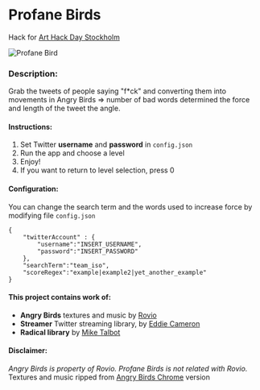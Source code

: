 Profane Birds
=======

Hack for [Art Hack Day Stockholm](http://arthackday.net/stockholm/)


![Profane Bird](http://25.media.tumblr.com/bb21f9cc6c9f6c11ff63596a21765d7b/tumblr_mmd5ymxl8I1rlcnubo2_500.png)

### Description:
Grab the tweets of people saying "f*ck" and converting them into movements in Angry Birds => number of bad words determined the force and length of the tweet the angle. 

#### Instructions:
1. Set Twitter **username** and **password** in `config.json`
2. Run the app and choose a level
3. Enjoy!
4. If you want to return to level selection, press 0

#### Configuration:

You can change the search term and the words used to increase force by modifying file `config.json`<br>
```
{
	"twitterAccount" : {
		"username":"INSERT_USERNAME",
		"password":"INSERT_PASSWORD"
	},
	"searchTerm":"team_iso",
	"scoreRegex":"example|example2|yet_another_example"
}
```

#### This project contains work of:

* **Angry Birds** textures and music by [Rovio](http://www.rovio.com/)
* **Streamer** Twitter streaming library, by [Eddie Cameron](http://grapefruitgames.com/)
* **Radical library** by [Mike Talbot](http://whydoidoit.com/)


#### Disclaimer:
_Angry Birds is property of Rovio. Profane Birds is not related with Rovio._<br>
Textures and music ripped from [Angry Birds Chrome](http://chrome.angrybirds.com/) version 

